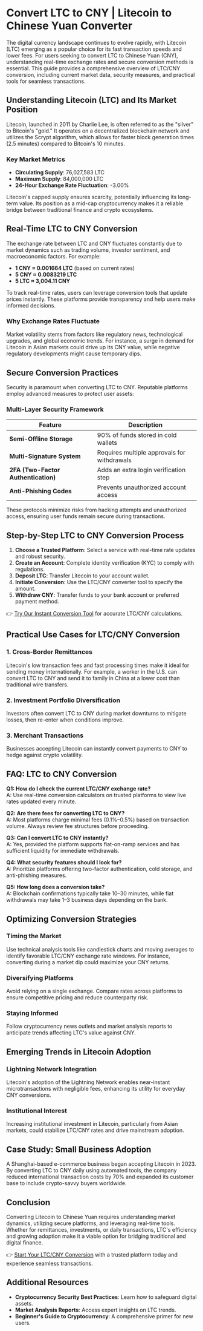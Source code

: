 # Convert LTC to CNY | Litecoin to Chinese Yuan Converter  

The digital currency landscape continues to evolve rapidly, with Litecoin (LTC) emerging as a popular choice for its fast transaction speeds and lower fees. For users seeking to convert LTC to Chinese Yuan (CNY), understanding real-time exchange rates and secure conversion methods is essential. This guide provides a comprehensive overview of LTC/CNY conversion, including current market data, security measures, and practical tools for seamless transactions.  

## Understanding Litecoin (LTC) and Its Market Position  

Litecoin, launched in 2011 by Charlie Lee, is often referred to as the "silver" to Bitcoin's "gold." It operates on a decentralized blockchain network and utilizes the Scrypt algorithm, which allows for faster block generation times (2.5 minutes) compared to Bitcoin's 10 minutes.  

### Key Market Metrics  
- **Circulating Supply**: 76,027,583 LTC  
- **Maximum Supply**: 84,000,000 LTC  
- **24-Hour Exchange Rate Fluctuation**: -3.00%  

Litecoin's capped supply ensures scarcity, potentially influencing its long-term value. Its position as a mid-cap cryptocurrency makes it a reliable bridge between traditional finance and crypto ecosystems.  

## Real-Time LTC to CNY Conversion  

The exchange rate between LTC and CNY fluctuates constantly due to market dynamics such as trading volume, investor sentiment, and macroeconomic factors. For example:  
- **1 CNY ≈ 0.001664 LTC** (based on current rates)  
- **5 CNY ≈ 0.0083219 LTC**  
- **5 LTC ≈ 3,004.11 CNY**  

To track real-time rates, users can leverage conversion tools that update prices instantly. These platforms provide transparency and help users make informed decisions.  

### Why Exchange Rates Fluctuate  
Market volatility stems from factors like regulatory news, technological upgrades, and global economic trends. For instance, a surge in demand for Litecoin in Asian markets could drive up its CNY value, while negative regulatory developments might cause temporary dips.  

## Secure Conversion Practices  

Security is paramount when converting LTC to CNY. Reputable platforms employ advanced measures to protect user assets:  

### Multi-Layer Security Framework  
| Feature                | Description                          |  
|------------------------|--------------------------------------|  
| **Semi-Offline Storage** | 90% of funds stored in cold wallets  |  
| **Multi-Signature System** | Requires multiple approvals for withdrawals |  
| **2FA (Two-Factor Authentication)** | Adds an extra login verification step |  
| **Anti-Phishing Codes** | Prevents unauthorized account access |  

These protocols minimize risks from hacking attempts and unauthorized access, ensuring user funds remain secure during transactions.  

## Step-by-Step LTC to CNY Conversion Process  

1. **Choose a Trusted Platform**: Select a service with real-time rate updates and robust security.  
2. **Create an Account**: Complete identity verification (KYC) to comply with regulations.  
3. **Deposit LTC**: Transfer Litecoin to your account wallet.  
4. **Initiate Conversion**: Use the LTC/CNY converter tool to specify the amount.  
5. **Withdraw CNY**: Transfer funds to your bank account or preferred payment method.  

👉 [Try Our Instant Conversion Tool](https://bit.ly/okx-bonus) for accurate LTC/CNY calculations.  

## Practical Use Cases for LTC/CNY Conversion  

### 1. Cross-Border Remittances  
Litecoin's low transaction fees and fast processing times make it ideal for sending money internationally. For example, a worker in the U.S. can convert LTC to CNY and send it to family in China at a lower cost than traditional wire transfers.  

### 2. Investment Portfolio Diversification  
Investors often convert LTC to CNY during market downturns to mitigate losses, then re-enter when conditions improve.  

### 3. Merchant Transactions  
Businesses accepting Litecoin can instantly convert payments to CNY to hedge against crypto volatility.  

## FAQ: LTC to CNY Conversion  

**Q1: How do I check the current LTC/CNY exchange rate?**  
A: Use real-time conversion calculators on trusted platforms to view live rates updated every minute.  

**Q2: Are there fees for converting LTC to CNY?**  
A: Most platforms charge minimal fees (0.1%–0.5%) based on transaction volume. Always review fee structures before proceeding.  

**Q3: Can I convert LTC to CNY instantly?**  
A: Yes, provided the platform supports fiat-on-ramp services and has sufficient liquidity for immediate withdrawals.  

**Q4: What security features should I look for?**  
A: Prioritize platforms offering two-factor authentication, cold storage, and anti-phishing measures.  

**Q5: How long does a conversion take?**  
A: Blockchain confirmations typically take 10–30 minutes, while fiat withdrawals may take 1–3 business days depending on the bank.  

## Optimizing Conversion Strategies  

### Timing the Market  
Use technical analysis tools like candlestick charts and moving averages to identify favorable LTC/CNY exchange rate windows. For instance, converting during a market dip could maximize your CNY returns.  

### Diversifying Platforms  
Avoid relying on a single exchange. Compare rates across platforms to ensure competitive pricing and reduce counterparty risk.  

### Staying Informed  
Follow cryptocurrency news outlets and market analysis reports to anticipate trends affecting LTC's value against CNY.  

## Emerging Trends in Litecoin Adoption  

### Lightning Network Integration  
Litecoin's adoption of the Lightning Network enables near-instant microtransactions with negligible fees, enhancing its utility for everyday CNY conversions.  

### Institutional Interest  
Increasing institutional investment in Litecoin, particularly from Asian markets, could stabilize LTC/CNY rates and drive mainstream adoption.  

## Case Study: Small Business Adoption  

A Shanghai-based e-commerce business began accepting Litecoin in 2023. By converting LTC to CNY daily using automated tools, the company reduced international transaction costs by 70% and expanded its customer base to include crypto-savvy buyers worldwide.  

## Conclusion  

Converting Litecoin to Chinese Yuan requires understanding market dynamics, utilizing secure platforms, and leveraging real-time tools. Whether for remittances, investments, or daily transactions, LTC's efficiency and growing adoption make it a viable option for bridging traditional and digital finance.  

👉 [Start Your LTC/CNY Conversion](https://bit.ly/okx-bonus) with a trusted platform today and experience seamless transactions.  

## Additional Resources  
- **Cryptocurrency Security Best Practices**: Learn how to safeguard digital assets.  
- **Market Analysis Reports**: Access expert insights on LTC trends.  
- **Beginner's Guide to Cryptocurrency**: A comprehensive primer for new users.  
